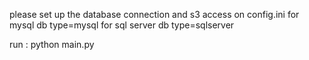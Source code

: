 please set up the database connection and s3 access on config.ini
for mysql db type=mysql
for sql server db type=sqlserver

run :
python main.py